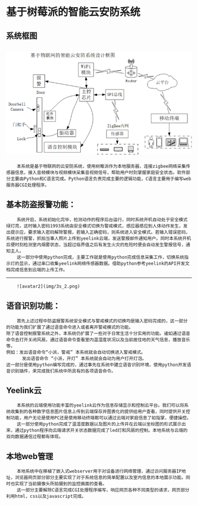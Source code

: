 基于树莓派的智能云安防系统
=============
## 系统框图
![avatar](img/3s_1.png)  
-------------
        本系统是基于物联网的云安防系统，使用树莓派作为本地服务器，连接zigbee网络采集传感器信息，接入音频模块与视频模块采集音视频信号，帮助用户时刻掌握家庭安全状态。软件部分主要由Python和C语言完成。Python语言负责完成主要的逻辑功能，C语言主要用于编写web服务器CGI处理程序。

## 基本防盗报警功能：

        系统开启，系统初始化完毕，检测动作的程序后台运行，同时系统开机自动处于安全模式绿灯亮，这时输入密码1993系统由安全模式切换为警戒模式，感应器感应到人体动作发生，发出提示应，要求输入密码解除警报，若输入正确密码，则系统进入安全模式。若输入错误密码，系统进行报警，抓拍当事人照片上传到yeelink云端，发送警报邮件通知用户。同时本系统开机后便时刻检测室内烟雾状态，当超过临界值之后有发生火灾的危险时便会自动发生警报信号，通知主人。
        这一部分中使用python完成，主要工作就是使用python完成信息采集工作，切换系统指示灯的显示，通过串口收集yeelink网络传感器数据。借助python参考yeelink的API开发文档完成信息到云端的上传工作。  
-------------
		![avatar2](img/3s_2.png)  

## 语音识别功能：
        首先上述过程中防盗报警系统安全模式与警戒模式的切换均是输入密码完成的，这一部分的功能为我们扩展了通过语音命令进入或者离开警戒模式的功能。  
    除了语音控制报警系统之外，本系统仍扩展了一些对于日常生活十分实用的功能。诸如通过语音命令去打开关闭风扇，通过语音命令查看室内温湿度状况以及当前居住地的天气信息，播放音乐等。  
    例如：发出语音命令“小派，警戒” 本系统就会自动切换进入警戒模式。  
          发出语音命令 “小派，开灯” 本系统就会自动为用户打开灯泡。  
    这一部分是使用python编写完成的，通过事先在系统中建立语音识别环境，使用python开发语音识别插件，来完成我们系统中所具有的各项语音命令。


## Yeelink云

        本系统的云端使用功能丰富的yeelink云作为信息存储显示和控制云平台。我们可以将系统收集到的各种数字信息图片信息上传到云端保存并图表化的提供给用户查看，同时提供开关控制功能，用户无论是使用PC还是使用移动终端都可以通过云端对家庭信息了如指掌，便捷操控。  
        这一部分使用python完成了温湿度数据以及图片的上传并在云端以坐标图的形式展示出来，通过python程序向云端请求开关状态数据完成了led灯和风扇的控制。本地系统与云端的双向数据通信过程都有体现。

## 本地web管理

        本地系统中在移植了嵌入式webserver用于对设备进行网络管理，通过访问服务器IP地址，浏览器网页部分部分主要实现了对于系统信息的简单配置以及室内信息的本地展示功能。同时也实现了当前摄像头所拍摄到的监控画面的查看。  
        这一部分主要解除C语言完成CGI处理程序编写，响应网页各种不同类型的请求，网页部分利用html，css以及javascript完成。
